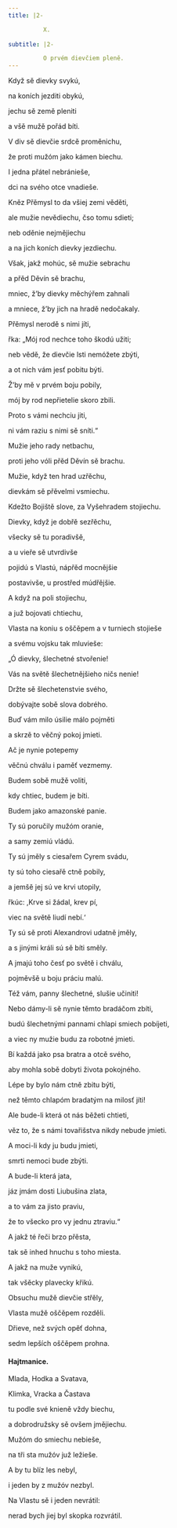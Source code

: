 ```yaml
---
title: |2-

          X.
        
subtitle: |2-

          O prvém dievčiem pleně.
---
```


Když sě dievky svykú,

na koních jezditi obykú,

jechu sě země pleniti

a všě mužě pořád bíti.

V div sě dievčie srdcě proměnichu,

že proti mužóm jako kámen biechu.

I jedna přátel nebránieše,

dci na svého otce vnadieše.

Kněz Přěmysl to da všiej zemi věděti,

ale mužie nevědiechu, čso tomu sdieti;

neb oděnie nejmějiechu

a na jich koních dievky jezdiechu.

Však, jakž mohúc, sě mužie sebrachu

a přěd Děvín sě brachu,

mniec, ž’by dievky měchýřem zahnali

a mniece, ž’by jich na hradě nedočakaly.

Přěmysl nerodě s nimi jíti,

řka: „Mój rod nechce toho škodú užiti;

neb vědě, že dievčie lsti nemóžete zbýti,

a ot nich vám jesť pobitu býti.

Ž’by mě v prvém boju pobily,

mój by rod nepřietelie skoro zbili.

Proto s vámi nechciu jiti,

ni vám raziu s nimi sě sníti.“

Mužie jeho rady netbachu,

proti jeho vóli přěd Děvín sě brachu.

Mužie, když ten hrad uzřěchu,

dievkám sě přěvelmi vsmiechu.

Kdežto Bojiště slove, za Vyšehradem stojiechu.

Dievky, když je dobřě sezřěchu,

všecky sě tu poradivšě,

a u vieře sě utvrdivše

pojidú s Vlastú, nápřěd mocnějšie

postavivše, u prostřed múdřějšie.

A když na poli stojiechu,

a juž bojovati chtiechu,

Vlasta na koniu s oščěpem a v turniech stojieše

a svému vojsku tak mluvieše:

„Ó dievky, šlechetné stvořenie!

Vás na světě šlechetnějšieho ničs nenie!

Držte sě šlechetenstvie svého,

dobývajte sobě slova dobrého.

Buď vám milo úsilie málo pojměti

a skrzě to věčný pokoj jmieti.

Ač je nynie potepemy

věčnú chválu i paměť vezmemy.

Budem sobě mužě voliti,

kdy chtiec, budem je bíti.

Budem jako amazonské panie.

Ty sú poručily mužóm oranie,

a samy zemiú vládú.

Ty sú jměly s ciesařem Cyrem svádu,

ty sú toho ciesařě ctně pobily,

a jemšě jej sú ve krvi utopily,

řkúc: ,Krve si žádal, krev pí,

viec na světě liudí nebí.‘

Ty sú sě proti Alexandrovi udatně jměly,

a s jinými králi sú sě bíti směly.

A jmajú toho česť po světě i chválu,

pojměvšě u boju práciu malú.

Též vám, panny šlechetné, slušie učiniti!

Nebo dámy-li sě nynie těmto bradáčom zbíti,

budú šlechetnými pannami chlapi smiech pobíjeti,

a viec ny mužie budu za robotné jmieti.

Bí každá jako psa bratra a otcě svého,

aby mohla sobě dobyti života pokojného.

Lépe by bylo nám ctně zbitu býti,

než těmto chlapóm bradatým na milosť jíti!

Ale bude-li která ot nás běžeti chtieti,

věz to, že s námi tovařišstva nikdy nebude jmieti.

A moci-li kdy ju budu jmieti,

smrti nemoci bude zbýti.

A bude-li která jata,

jáz jmám dosti Liubušina zlata,

a to vám za jisto praviu,

že to všecko pro vy jednu ztraviu.“

A jakž té řeči brzo přěsta,

tak sě inhed hnuchu s toho miesta.

A jakž na muže vynikú,

tak všěcky plavecky křikú.

Obsuchu mužě dievčie střěly,

Vlasta mužě oščěpem rozděli.

Dřieve, než svých opěť dohna,

sedm lepších oščěpem prohna.

#### Hajtmanice.

Mlada, Hodka a Svatava,

Klimka, Vracka a Častava

tu podle své knieně vždy biechu,

a dobrodružsky sě ovšem jmějiechu.

Mužóm do smiechu nebieše,

na tři sta mužóv juž ležieše.

A by tu blíz les nebyl,

i jeden by z mužóv nezbyl.

Na Vlastu sě i jeden nevrátil:

nerad bych jiej byl skopka rozvrátil.
